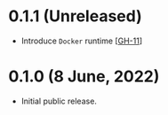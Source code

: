 
# 0.1.1 (Unreleased)

- Introduce `Docker` runtime [[GH-11](https://github.com/umbracle/eth2-validator/issues/11)]

# 0.1.0 (8 June, 2022)

- Initial public release.
